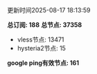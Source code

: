 更新时间2025-08-17 18:13:59

**总订阅: 188**
**总节点: 37358**
- vless节点: 13471
- hysteria2节点: 15

**google ping有效节点: 161**
